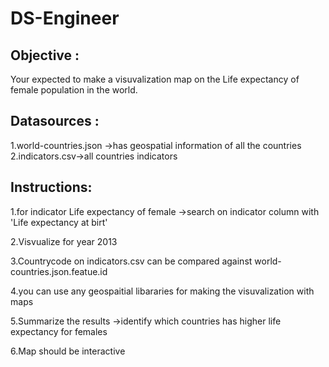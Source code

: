# DS-Engineer
## Objective :
Your expected to make a visuvalization map on the Life expectancy of female population in the world.
## Datasources :
1.world-countries.json ->has geospatial information of all the countries
2.indicators.csv->all countries indicators

## Instructions:
1.for indicator  Life expectancy of female ->search on indicator column with 'Life expectancy at birt'

2.Visvualize for year 2013

3.Countrycode on indicators.csv can be compared against world-countries.json.featue.id

4.you can use any geospaitial libararies for making the visuvalization with maps

5.Summarize the results ->identify which countries has higher life expectancy for females

6.Map should be interactive

